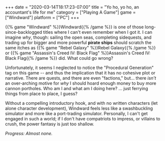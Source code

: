 +++
date = "2020-03-14T18:17:23-07:00"
title = "Yo ho, yo ho, an accountant's life for me"
category = ["Playing A Game"]
game = ["Windward"]
platform = ["PC"]
+++

{{% game "Windward" %}}Windward{{% /game %}} is one of those long-since-backlogged titles where I can't even remember when I got it.  I can imagine <i>why</i>, though: sailing the open seas, completing sidequests, and trading up for bigger and more powerful <b>pirate ships</b> should scratch the same itches as {{% game "Rebel Galaxy" %}}Rebel Galaxy{{% /game %}} or {{% game "Assassin's Creed IV: Black Flag" %}}Assassin's Creed IV: Black Flag{{% /game %}} did.  What could go wrong?

Unfortunately, it seems I neglected to notice the "Procedural Generation" tag on this game -- and thus the implication that it has no cohesive plot or narrative.  There are quests, and there are even "factions," but... there <i>isn't</i> an over-arching motive for <i>why</i> I should hoard enough money to buy more cannon portholes.  Who am I and what am I doing here?  ... just ferrying things from place to place, I guess?

Without a compelling introductory hook, and with no written characters (let alone character development), Windward feels less like a swashbuckling simulator and more like a port-trading simulator.  Personally, I can't get engaged in such a world; if I don't have compatriots to impress, or villains to crush, the power fantasy is just too shallow.

<i>Progress: Almost none.</i>
